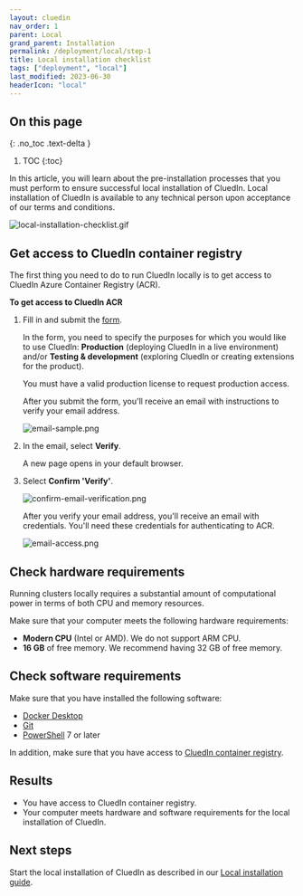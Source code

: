 ```yaml
---
layout: cluedin
nav_order: 1
parent: Local
grand_parent: Installation
permalink: /deployment/local/step-1
title: Local installation checklist
tags: ["deployment", "local"]
last_modified: 2023-06-30
headerIcon: "local"
---
```

## On this page
{: .no_toc .text-delta }
1. TOC
{:toc}

In this article, you will learn about the pre-installation processes that you must perform to ensure successful local installation of CluedIn. Local installation of CluedIn is available to any technical person upon acceptance of our terms and conditions.

![local-installation-checklist.gif](../../assets/images/deployment/local-installation-checklist.gif)

## Get access to CluedIn container registry

The first thing you need to do to run CluedIn locally is to get access to CluedIn Azure Container Registry (ACR).

**To get access to CluedIn ACR**

1. Fill in and submit the [form](https://forms.office.com/pages/responsepage.aspx?id=YSiu9fyznUSp50nBTQEawIEsLHex0dtAnRBIgXFdeu5UQ0ZFWU0wUFI4N1lDMkRRSFpPSUg2QjdSWCQlQCN0PWcu).

    In the form, you need to specify the purposes for which you would like to use CluedIn: **Production** (deploying CluedIn in a live environment) and/or **Testing & development** (exploring CluedIn or creating extensions for the product).

    You must have a valid production license to request production access.

    After you submit the form, you'll receive an email with instructions to verify your email address.
    
    ![email-sample.png](../../assets/images/local-install/email-sample.png)

1. In the email, select **Verify**.

    A new page opens in your default browser.

1. Select **Confirm 'Verify'**.

    ![confirm-email-verification.png](../../assets/images/local-install/confirm-email-verification.png)
    
    After you verify your email address, you'll receive an email with credentials. You'll need these credentials for authenticating to ACR.

    ![email-access.png](../../assets/images/local-install/email-access.png)

## Check hardware requirements

Running clusters locally requires a substantial amount of computational power in terms of both CPU and memory resources.

Make sure that your computer meets the following hardware requirements:

- **Modern CPU** (Intel or AMD). We do not support ARM CPU.
- **16 GB** of free memory. We recommend having 32 GB of free memory.

## Check software requirements

Make sure that you have installed the following software:

- [Docker Desktop](https://www.docker.com/products/docker-desktop/)
- [Git](https://gitforwindows.org/)
- [PowerShell](https://learn.microsoft.com/en-us/powershell/scripting/install/installing-powershell?view=powershell-7.3) 7 or later

In addition, make sure that you have access to [CluedIn container registry](#get-access-to-cluedin-container-registry).

## Results

- You have access to CluedIn container registry.
- Your computer meets hardware and software requirements for the local installation of CluedIn.

## Next steps

Start the local installation of CluedIn as described in our [Local installation guide](/deployment/local/step-2).